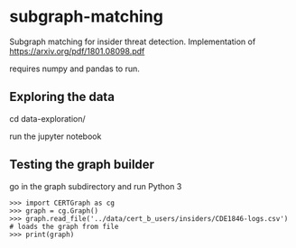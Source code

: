 # subgraph-matching

Subgraph matching for insider threat detection.
Implementation of https://arxiv.org/pdf/1801.08098.pdf

requires numpy and pandas to run.

## Exploring the data

cd data-exploration/

run the jupyter notebook

## Testing the graph builder

go in the graph subdirectory and run Python 3

```
>>> import CERTGraph as cg
>>> graph = cg.Graph()
>>> graph.read_file('../data/cert_b_users/insiders/CDE1846-logs.csv') # loads the graph from file
>>> print(graph)
```
